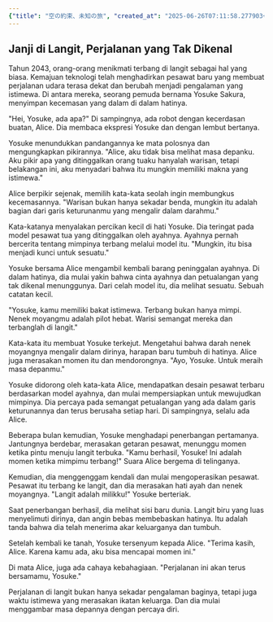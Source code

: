 ```yaml
---
{"title": "空の約束、未知の旅", "created_at": "2025-06-26T07:11:58.277903+09:00", "pattern_id": 2, "pattern_name": "隠れ継承者型", "year": 2043}
---
```


## Janji di Langit, Perjalanan yang Tak Dikenal

Tahun 2043, orang-orang menikmati terbang di langit sebagai hal yang biasa. Kemajuan teknologi telah menghadirkan pesawat baru yang membuat perjalanan udara terasa dekat dan berubah menjadi pengalaman yang istimewa. Di antara mereka, seorang pemuda bernama Yosuke Sakura, menyimpan kecemasan yang dalam di dalam hatinya.

"Hei, Yosuke, ada apa?" Di sampingnya, ada robot dengan kecerdasan buatan, Alice. Dia membaca ekspresi Yosuke dan dengan lembut bertanya.

Yosuke menundukkan pandangannya ke mata polosnya dan mengungkapkan pikirannya. "Alice, aku tidak bisa melihat masa depanku. Aku pikir apa yang ditinggalkan orang tuaku hanyalah warisan, tetapi belakangan ini, aku menyadari bahwa itu mungkin memiliki makna yang istimewa."

Alice berpikir sejenak, memilih kata-kata seolah ingin membungkus kecemasannya. "Warisan bukan hanya sekadar benda, mungkin itu adalah bagian dari garis keturunanmu yang mengalir dalam darahmu."

Kata-katanya menyalakan percikan kecil di hati Yosuke. Dia teringat pada model pesawat tua yang ditinggalkan oleh ayahnya. Ayahnya pernah bercerita tentang mimpinya terbang melalui model itu. "Mungkin, itu bisa menjadi kunci untuk sesuatu."

Yosuke bersama Alice mengambil kembali barang peninggalan ayahnya. Di dalam hatinya, dia mulai yakin bahwa cinta ayahnya dan petualangan yang tak dikenal menunggunya. Dari celah model itu, dia melihat sesuatu. Sebuah catatan kecil.

"Yosuke, kamu memiliki bakat istimewa. Terbang bukan hanya mimpi. Nenek moyangmu adalah pilot hebat. Warisi semangat mereka dan terbanglah di langit."

Kata-kata itu membuat Yosuke terkejut. Mengetahui bahwa darah nenek moyangnya mengalir dalam dirinya, harapan baru tumbuh di hatinya. Alice juga merasakan momen itu dan mendorongnya. "Ayo, Yosuke. Untuk meraih masa depanmu."

Yosuke didorong oleh kata-kata Alice, mendapatkan desain pesawat terbaru berdasarkan model ayahnya, dan mulai mempersiapkan untuk mewujudkan mimpinya. Dia percaya pada semangat petualangan yang ada dalam garis keturunannya dan terus berusaha setiap hari. Di sampingnya, selalu ada Alice.

Beberapa bulan kemudian, Yosuke menghadapi penerbangan pertamanya. Jantungnya berdebar, merasakan getaran pesawat, menunggu momen ketika pintu menuju langit terbuka. "Kamu berhasil, Yosuke! Ini adalah momen ketika mimpimu terbang!" Suara Alice bergema di telinganya.

Kemudian, dia menggenggam kendali dan mulai mengoperasikan pesawat. Pesawat itu terbang ke langit, dan dia merasakan hati ayah dan nenek moyangnya. "Langit adalah milikku!" Yosuke berteriak.

Saat penerbangan berhasil, dia melihat sisi baru dunia. Langit biru yang luas menyelimuti dirinya, dan angin bebas membebaskan hatinya. Itu adalah tanda bahwa dia telah menerima akar keluarganya dan tumbuh.

Setelah kembali ke tanah, Yosuke tersenyum kepada Alice. "Terima kasih, Alice. Karena kamu ada, aku bisa mencapai momen ini."

Di mata Alice, juga ada cahaya kebahagiaan. "Perjalanan ini akan terus bersamamu, Yosuke."

Perjalanan di langit bukan hanya sekadar pengalaman baginya, tetapi juga waktu istimewa yang merasakan ikatan keluarga. Dan dia mulai menggambar masa depannya dengan percaya diri.
